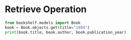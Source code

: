 # Retrieve Operation

```python
from bookshelf.models import Book
book = Book.objects.get(title="1984")
print(book.title, book.author, book.publication_year)

